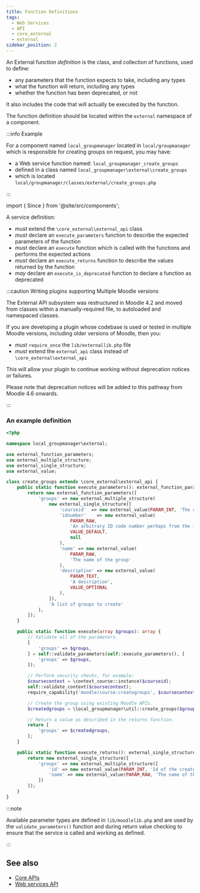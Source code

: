 ```yaml
---
title: Function Definitions
tags:
  - Web Services
  - API
  - core_external
  - external
sidebar_position: 2
---
```


An External function _definition_ is the class, and collection of functions, used to define:

- any parameters that the function expects to take, including any types
- what the function will return, including any types
- whether the function has been deprecated, or not

It also includes the code that will actually be executed by the function.

The function definition should be located within the `external` namespace of a component.

:::info Example

For a component named `local_groupmanager` located in `local/groupmanager` which is responsible for creating groups on request, you may have:

- a Web service function named: `local_groupmanager_create_groups`
- defined in a class named `local_groupmanager\external\create_groups`
- which is located `local/groupmanager/classes/external/create_groups.php`

:::

import { Since } from '@site/src/components';

A service definition:

- _must_ extend the `\core_external\external_api` class
- _must_ declare an `execute_parameters` function to describe the expected parameters of the function
- _must_ declare an `execute` function which is called with the functions and performs the expected actions
- _must_ declare an `execute_returns` function to describe the values returned by the function
- _may_ declare an `execute_is_deprecated` function to declare a function as deprecated

<Since version="4.2" issueNumber="MDL-76583" />

:::caution Writing plugins supporting Multiple Moodle versions

The External API subsystem was restructured in Moodle 4.2 and moved from classes within a manually-required file, to autoloaded and namespaced classes.

If you are developing a plugin whose codebase is used or tested in multiple Moodle versions, including older versions of Moodle, then you:

- _must_ `require_once` the `lib/externallib.php` file
- _must_ extend the `external_api` class instead of `\core_external\external_api`

This will allow your plugin to continue working without deprecation notices or failures.

Please note that deprecation notices will be added to this pathway from Moodle 4.6 onwards.

:::

### An example definition

```php title="local/groupmanager/classes/external/create_groups.php"
<?php

namespace local_groupmanager\external;

use external_function_parameters;
use external_multiple_structure;
use external_single_structure;
use external_value;

class create_groups extends \core_external\external_api {
    public static function execute_parameters(): external_function_parameters {
        return new external_function_parameters([
            'groups' => new external_multiple_structure(
                new external_single_structure([
                    'courseid'  => new external_value(PARAM_INT, 'The course to create the group for'),
                    'idnumber'    => new external_value(
                        PARAM_RAW,
                        'An arbitrary ID code number perhaps from the institution',
                        VALUE_DEFAULT,
                        null
                    ),
                    'name' => new external_value(
                        PARAM_RAW,
                        'The name of the group'
                    ),
                    'description' => new external_value(
                        PARAM_TEXT,
                        'A description',
                        VALUE_OPTIONAL
                    ),
                ]),
                'A list of groups to create'
            ),
        ]);
    }

    public static function execute(array $groups): array {
        // Validate all of the parameters.
        [
            'groups' => $groups,
        ] = self::validate_parameters(self::execute_parameters(), [
            'groups' => $groups,
        ]);

        // Perform security checks, for example:
        $coursecontext = \context_course::instance($courseid);
        self::validate_context($coursecontext);
        require_capability('moodle/course:creategroups', $coursecontext);

        // Create the group using existing Moodle APIs.
        $createdgroups = \local_groupmanager\util::create_groups($groups)

        // Return a value as described in the returns function.
        return [
            'groups' => $createdgroups,
        ];
    }

    public static function execute_returns(): external_single_structure {
        return new external_single_structure([
            'groups' => new external_multiple_structure([
                'id' => new external_value(PARAM_INT, 'Id of the created user'),
                'name' => new external_value(PARAM_RAW, 'The name of the group'),
            ])
        ]);
    }
}
```

:::note

Available parameter types are defined in `lib/moodlelib.php` and are used by the `validate_parameters()` function and during return value checking to ensure that the service is called and working as defined.

:::

## See also

- [Core APIs](../../../apis.md)
- [Web services API](./writing-a-service.md)
